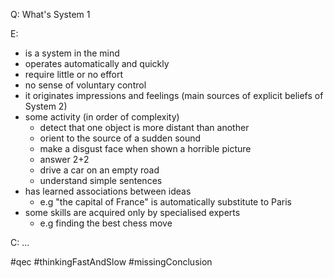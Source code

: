 Q: What's System 1

E:
- is a system in the mind
- operates automatically and quickly
- require little or no effort
- no sense of voluntary control
- it originates impressions and feelings (main sources of explicit beliefs of System 2)
- some activity (in order of complexity)
	- detect that one object is more distant than another
	- orient to the source of a sudden sound
	- make a disgust face when shown a horrible picture
	- answer 2+2
	- drive a car on an empty road
	- understand simple sentences
- has learned associations between ideas
	- e.g "the capital of France" is automatically substitute to Paris
- some skills are acquired only by specialised experts
	- e.g finding the best chess move

C: ...

#qec #thinkingFastAndSlow #missingConclusion